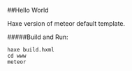 ##Hello World

Haxe version of meteor default template.

#####Build and Run:
```
haxe build.hxml
cd www
meteor
```
